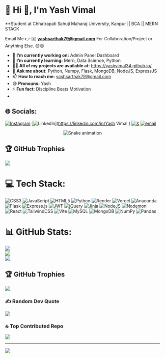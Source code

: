 # 💫 Hi 👋, I'm Yash Vimal
**Student at Chhatrapati Sahuji Maharaj University, Kanpur || BCA || MERN STACK

Email Me 👉 ✉️ **yashsarthak79@gmail.com** For Collaboration/Project or Anything Else. 😊😊

- 🔭 **I’m currently working on:** Admin Panel Dashboard
- 🌱 **I’m currently learning:** Mern, Data Science, Python
- 👨‍💻 **All of my projects are available at:** https://yashvimal34.github.io/
- 💬 **Ask me about:** Python, Numpy, Flask, MongoDB, NodeJS, ExpressJS
- 📫 **How to reach me:** yashsarthak79@gmail.com
- 😄 **Pronouns:** Yash
- ⚡ **Fun fact:** Discipline Beats Motivation
- 
## 🌐 Socials:
[![Instagram](https://img.shields.io/badge/Instagram-%23E4405F.svg?logo=Instagram&logoColor=white)](https://instagram.com/a7__yash) [![LinkedIn](https://img.shields.io/badge/LinkedIn-%230077B5.svg?logo=linkedin&logoColor=white)](https://linkedin.com/in/Yash Vimal ) [![X](https://img.shields.io/badge/X-black.svg?logo=X&logoColor=white)](https://x.com/@A7Yash18) [![email](https://img.shields.io/badge/Email-D14836?logo=gmail&logoColor=white)](mailto:yashsarthak79@gmail.com) 

<!-- Snake Game Repo View -->

<div align="center">
  <img src="https://profile-readme-generator.com/assets/snake.svg" alt="Snake animation" />
</div>

## 🏆 GitHub Trophies
![](https://github-profile-trophy.vercel.app/?username=alamimran613&theme=radical&no-frame=false&no-bg=false&margin-w=4)

# 💻 Tech Stack:
![CSS3](https://img.shields.io/badge/css3-%231572B6.svg?style=for-the-badge&logo=css3&logoColor=white) ![JavaScript](https://img.shields.io/badge/javascript-%23323330.svg?style=for-the-badge&logo=javascript&logoColor=%23F7DF1E) ![HTML5](https://img.shields.io/badge/html5-%23E34F26.svg?style=for-the-badge&logo=html5&logoColor=white) ![Python](https://img.shields.io/badge/python-3670A0?style=for-the-badge&logo=python&logoColor=ffdd54) ![Render](https://img.shields.io/badge/Render-%46E3B7.svg?style=for-the-badge&logo=render&logoColor=white) ![Vercel](https://img.shields.io/badge/vercel-%23000000.svg?style=for-the-badge&logo=vercel&logoColor=white) ![Anaconda](https://img.shields.io/badge/Anaconda-%2344A833.svg?style=for-the-badge&logo=anaconda&logoColor=white) ![Flask](https://img.shields.io/badge/flask-%23000.svg?style=for-the-badge&logo=flask&logoColor=white) ![Express.js](https://img.shields.io/badge/express.js-%23404d59.svg?style=for-the-badge&logo=express&logoColor=%2361DAFB) ![JWT](https://img.shields.io/badge/JWT-black?style=for-the-badge&logo=JSON%20web%20tokens) ![jQuery](https://img.shields.io/badge/jquery-%230769AD.svg?style=for-the-badge&logo=jquery&logoColor=white) ![Jinja](https://img.shields.io/badge/jinja-white.svg?style=for-the-badge&logo=jinja&logoColor=black) ![NodeJS](https://img.shields.io/badge/node.js-6DA55F?style=for-the-badge&logo=node.js&logoColor=white) ![Nodemon](https://img.shields.io/badge/NODEMON-%23323330.svg?style=for-the-badge&logo=nodemon&logoColor=%BBDEAD) ![React](https://img.shields.io/badge/react-%2320232a.svg?style=for-the-badge&logo=react&logoColor=%2361DAFB) ![TailwindCSS](https://img.shields.io/badge/tailwindcss-%2338B2AC.svg?style=for-the-badge&logo=tailwind-css&logoColor=white) ![Vite](https://img.shields.io/badge/vite-%23646CFF.svg?style=for-the-badge&logo=vite&logoColor=white) ![MySQL](https://img.shields.io/badge/mysql-4479A1.svg?style=for-the-badge&logo=mysql&logoColor=white) ![MongoDB](https://img.shields.io/badge/MongoDB-%234ea94b.svg?style=for-the-badge&logo=mongodb&logoColor=white) ![NumPy](https://img.shields.io/badge/numpy-%23013243.svg?style=for-the-badge&logo=numpy&logoColor=white) ![Pandas](https://img.shields.io/badge/pandas-%23150458.svg?style=for-the-badge&logo=pandas&logoColor=white)
# 📊 GitHub Stats:
![](https://github-readme-stats.vercel.app/api?username=yashvimal34&theme=dark&hide_border=false&include_all_commits=true&count_private=false)<br/>
![](https://nirzak-streak-stats.vercel.app/?user=yashvimal34&theme=dark&hide_border=false)<br/>
![](https://github-readme-stats.vercel.app/api/top-langs/?username=yashvimal34&theme=dark&hide_border=false&include_all_commits=true&count_private=false&layout=compact)

## 🏆 GitHub Trophies
![](https://github-profile-trophy.vercel.app/?username=yashvimal34&theme=radical&no-frame=false&no-bg=true&margin-w=4)

### ✍️ Random Dev Quote
![](https://quotes-github-readme.vercel.app/api?type=horizontal&theme=radical)

### 🔝 Top Contributed Repo
![](https://github-contributor-stats.vercel.app/api?username=yashvimal34&limit=5&theme=dark&combine_all_yearly_contributions=true)

---
[![](https://visitcount.itsvg.in/api?id=yashvimal34&icon=0&color=0)](https://visitcount.itsvg.in)

<!-- Proudly created with GPRM ( https://gprm.itsvg.in ) -->
